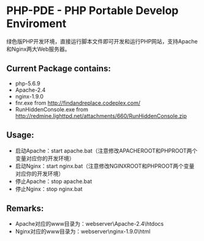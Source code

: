 PHP-PDE - PHP Portable Develop Enviroment
===============================================================
绿色版PHP开发环境，直接运行脚本文件即可开发和运行PHP网站，支持Apache和Nginx两大Web服务器。

Current Package contains:
-------------------------
- php-5.6.9
- Apache-2.4
- nginx-1.9.0
- fnr.exe from http://findandreplace.codeplex.com/
- RunHiddenConsole.exe from http://redmine.lighttpd.net/attachments/660/RunHiddenConsole.zip

Usage:
-----------------------
 - 启动Apache：start apache.bat（注意修改APACHEROOT和PHPROOT两个变量对应你的开发环境）
 - 启动Nginx：start nginx.bat（注意修改NGINXROOT和PHPROOT两个变量对应你的开发环境）
 - 停止Apache：stop apache.bat
 - 停止Nginx：stop nginx.bat
 
Remarks:
-----------------------
 - Apache对应的www目录为：webserver\Apache-2.4\htdocs
 - Nginx对应的www目录为：webserver\nginx-1.9.0\html